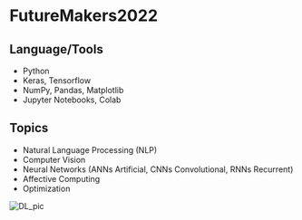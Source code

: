 # FutureMakers2022

## Language/Tools
* Python
* Keras, Tensorflow
* NumPy, Pandas, Matplotlib
* Jupyter Notebooks, Colab

## Topics
* Natural Language Processing (NLP)
* Computer Vision
* Neural Networks (ANNs Artificial, CNNs Convolutional, RNNs Recurrent)
* Affective Computing
* Optimization


![DL_pic](https://user-images.githubusercontent.com/71467135/227820294-7aa4f19c-ac09-4a14-a6b4-fbaf7bbcb4a7.png)
